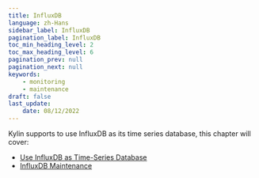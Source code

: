```yaml
---
title: InfluxDB
language: zh-Hans
sidebar_label: InfluxDB
pagination_label: InfluxDB
toc_min_heading_level: 2
toc_max_heading_level: 6
pagination_prev: null
pagination_next: null
keywords:
    - monitoring
    - maintenance
draft: false
last_update:
    date: 08/12/2022
---
```


Kylin supports to use InfluxDB as its time series database, this chapter will cover:

* [Use InfluxDB as Time-Series Database](influxdb.md) 
* [InfluxDB Maintenance](influxdb_maintenance.md)

